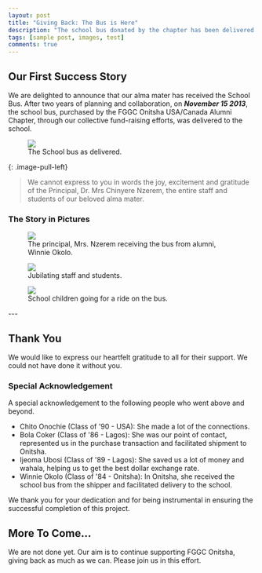 ```yaml
---
layout: post
title: "Giving Back: The Bus is Here"
description: "The school bus donated by the chapter has been delivered! Read about our success story and be inspired to get in on the action."
tags: [sample post, images, test]
comments: true
---
```


## Our First Success Story

We are delighted to announce that our alma mater has received the School Bus. After two years of planning and collaboration, on **_November 15 2013_**, the school bus, purchased by the FGGC Onitsha USA/Canada Alumni Chapter, through our collective fund-raising efforts, was delivered to the school.

<figure>
	<a href="{{ site.url }}/images/schoolbus1.jpg"><img src="{{ site.url }}/images/schoolbus1.jpg"></a>
	<figcaption>The School bus as delivered.</figcaption>
</figure>
{: .image-pull-left}

> We cannot express to you in words the joy, excitement and gratitude of the Principal, Dr. Mrs Chinyere Nzerem, the entire staff and students of our beloved alma mater. 

### The Story in Pictures

<figure>
	<a href="{{ site.url }}/images/schoolbusprincipal.jpg"><img src="{{ site.url }}/images/schoolbusprincipal.jpg"></a>
		<figcaption>The principal, Mrs. Nzerem receiving the bus from alumni, Winnie Okolo.</figcaption>
</figure>
<figure>
	<a href="{{ site.url }}/images/schoolbusceleb.jpg"><img src="{{ site.url }}/images/schoolbusceleb.jpg"></a>
	<figcaption>Jubilating staff and students.</figcaption>
</figure>
<figure>
	<a href="{{ site.url }}/images/schoolbusinside.jpg"><img src="{{ site.url }}/images/schoolbusinside.jpg"></a>
	<figcaption>School children going for a ride on the bus.</figcaption>
</figure>
---

## Thank You

We would like to express our heartfelt gratitude to all for their support. We could not have done it without you.

### Special Acknowledgement

A special acknowledgement to the following people who went above and beyond.  

* Chito Onochie (Class of '90 - USA): She made a lot of the connections.   
* Bola Coker (Class of '86 - Lagos): She was our point of contact, represented us in the purchase transaction and facilitated shipment to Onitsha.  
* Ijeoma Ubosi (Class of '89 - Lagos): She saved us a lot of money and wahala, helping us to get the best dollar exchange rate.  
* Winnie Okolo (Class of '84 - Onitsha): In Onitsha, she received the school bus from the shipper and facilitated delivery to the school.   

We thank you for your dedication and for being instrumental in ensuring the successful completion of this project.

## More To Come...
We are not done yet. Our aim is to continue supporting FGGC Onitsha, giving back as much as we can. Please join us in this effort. 

